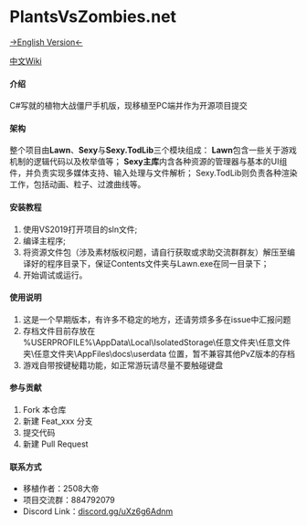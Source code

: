 # PlantsVsZombies.net

[→English Version←](./README.en.md)

[中文Wiki](https://github.com/Mewnojs/PlantsVsZombies.NET/wiki)

#### 介绍
C#写就的植物大战僵尸手机版，现移植至PC端并作为开源项目提交

#### 架构
整个项目由**Lawn**、**Sexy**与**Sexy.TodLib**三个模块组成：
**Lawn**包含一些关于游戏机制的逻辑代码以及枚举值等；
**Sexy主库**内含各种资源的管理器与基本的UI组件，并负责实现多媒体支持、输入处理与文件解析；
Sexy.TodLib则负责各种渲染工作，包括动画、粒子、过渡曲线等。

#### 安装教程

1.  使用VS2019打开项目的sln文件;
2.	编译主程序;
3.	将资源文件包（涉及素材版权问题，请自行获取或求助交流群群友）解压至编译好的程序目录下，保证Contents文件夹与Lawn.exe在同一目录下；
4.	开始调试或运行。

#### 使用说明

1.  这是一个早期版本，有许多不稳定的地方，还请劳烦多多在issue中汇报问题
2.  存档文件目前存放在 %USERPROFILE%\AppData\Local\IsolatedStorage\任意文件夹\任意文件夹\任意文件夹\AppFiles\docs\userdata 位置，暂不兼容其他PvZ版本的存档
3.  游戏自带按键秘籍功能，如正常游玩请尽量不要触碰键盘

#### 参与贡献

1.  Fork 本仓库
2.  新建 Feat_xxx 分支
3.  提交代码
4.  新建 Pull Request


#### 联系方式

- 移植作者：2508大帝
- 项目交流群：884792079
- Discord Link：[discord.gg/uXz6g6Adnm](https://discord.gg/uXz6g6Adnm) 